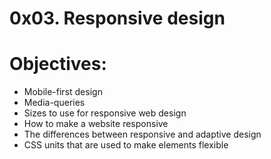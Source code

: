 # 0x03. Responsive design
# Objectives:
- Mobile-first design
- Media-queries
- Sizes to use for responsive web design
- How to make a website responsive
- The differences between responsive and adaptive design
- CSS units that are used to make elements flexible